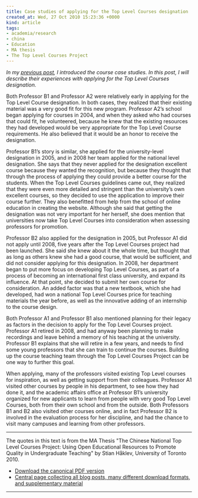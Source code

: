 ```yaml
---
title: Case studies of applying for the Top Level Courses designation
created_at: Wed, 27 Oct 2010 15:23:36 +0000
kind: article
tags:
- academia/research
- china
- Education
- MA thesis
- The Top Level Courses Project
---
```


*In my [previous
post](http://reganmian.net/blog/2010/10/26/introducing-individual-top-level-courses-case-studies),
I introduced the course case studies. In this post, I will describe
their experiences with applying for the Top Level Courses designation.*

Both Professor B1 and Professor A2 were relatively early in applying for
the Top Level Course designation. In both cases, they realized that
their existing material was a very good fit for this new program.
Professor A2’s school began applying for courses in 2004, and when they
asked who had courses that could fit, he volunteered, because he knew
that the existing resources they had developed would be very appropriate
for the Top Level Course requirements. He also believed that it would be
an honor to receive the designation.

Professor B1’s story is similar, she applied for the university-level
designation in 2005, and in 2008 her team applied for the national level
designation. She says that they never applied for the designation
excellent course because they wanted the recognition, but because they
thought that through the process of applying they could provide a better
course for the students. When the Top Level Courses guidelines came out,
they realized that they were even more detailed and stringent than the
university’s own excellent courses, so they decided to use the
application to improve their course further. They also benefitted from
help from the school of online education in creating the website.
Although she said that getting the designation was not very important
for her herself, she does mention that universities now take Top Level
Courses into consideration when assessing professors for promotion.

Professor B2 also applied for the designation in 2005, but Professor A1
did not apply until 2008, five years after the Top Level Courses project
had been launched. She said she knew about it the whole time, but
thought that as long as others knew she had a good course, that would be
sufficient, and did not consider applying for this designation. In 2008,
her department began to put more focus on developing Top Level Courses,
as part of a process of becoming an international first class
university, and expand its influence. At that point, she decided to
submit her own course for consideration. An added factor was that a new
textbook, which she had developed, had won a national Top Level Courses
price for teaching materials the year before, as well as the innovative
adding of an internship to the course design.

Both Professor A1 and Professor B1 also mentioned planning for their
legacy as factors in the decision to apply for the Top Level Courses
project. Professor A1 retired in 2008, and had anyway been planning to
make recordings and leave behind a memory of his teaching at the
university. Professor B1 explains that she will retire in a few years,
and needs to find some young professors that she can train to continue
the courses. Building up the course teaching team through the Top Level
Courses Project can be one way to further this goal.

When applying, many of the professors visited existing Top Level courses
for inspiration, as well as getting support from their colleagues.
Professor A1 visited other courses by people in his department, to see
how they had done it, and the academic affairs office at Professor B1’s
university organized for new applicants to learn from people with very
good Top Level Courses, both from their own school and from the outside.
Both Professors B1 and B2 also visited other courses online, and in fact
Professor B2 is involved in the evaluation process for her discipline,
and had the chance to visit many campuses and learning from other
professors.

* * * * *

The quotes in this text is from the MA Thesis "The Chinese National Top
Level Courses Project: Using Open Educational Resources to Promote
Quality in Undergraduate Teaching" by Stian Håklev, University of
Toronto 2010.

-   [Download the canonical PDF
  version](http://reganmian.net/top-level-courses/Haklev_Stian_201009_MA_thesis.pdf)
-   [Central page collecting all blog posts, many different download
  formats, and supplementary
  material](http://reganmian.net/top-level-courses)

* * * * *

